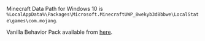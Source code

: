 Minecraft Data Path for Windows 10 is ```%LocalAppData%\Packages\Microsoft.MinecraftUWP_8wekyb3d8bbwe\LocalState\games\com.mojang```.

Vanilla Behavior Pack available from [here](https://aka.ms/behaviorpacktemplate).